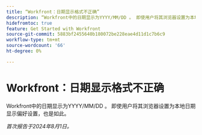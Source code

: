 ```yaml
---
title: “Workfront：日期显示格式不正确”
description: “Workfront中的日期显示为YYYY/MM/DD 。 即使用户将其浏览器设置为本地日期显示偏好设置，也是如此。 ”
hidefromtoc: true
feature: Get Started with Workfront
source-git-commit: 5883bf2455640b180072be228eae4d11d1c7b6c9
workflow-type: tm+mt
source-wordcount: '66'
ht-degree: 0%

---
```



# Workfront：日期显示格式不正确

Workfront中的日期显示为YYYY/MM/DD 。 即使用户将其浏览器设置为本地日期显示偏好设置，也是如此。

_首次报告于2024年8月1日。_
